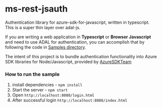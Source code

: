 # ms-rest-jsauth
Authentication library for azure-sdk-for-javascript, written in typescript. This is a super thin layer over adal-js.

If you are writing a web application in **Typescript**  or **Browser Javascript** and need to use ADAL for authentication, you can accomplish that by following the code in [Samples directory](./sample).

The intent of this project is to bundle authentication functionality into Azure SDK libraries for Node/Javascript, provided by [AzureSDKTeam](https://www.npmjs.com/~windowsazure)

### How to run the sample

1. install dependencies - `npm install`
2. Start the server - `npm start`
3. Open `http://localhost:8080/login.html`
4. After successful login `http://localhost:8080/index.html`
